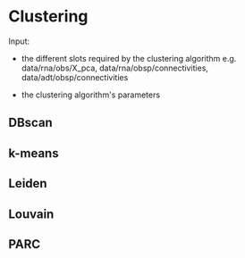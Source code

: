 # Clustering

Input: 
- the different slots required by the clustering algorithm
        e.g. data/rna/obs/X_pca, data/rna/obsp/connectivities, data/adt/obsp/connectivities

- the clustering algorithm's parameters

## DBscan

## k-means

## Leiden

## Louvain

## PARC